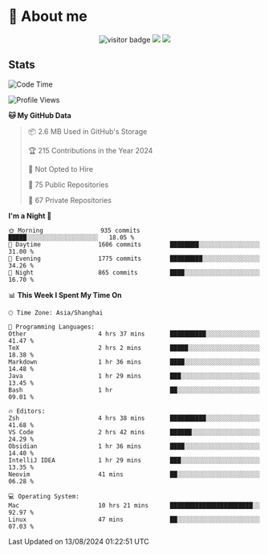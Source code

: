 <!-- ![](https://youpai.roccoshi.top/img/20200804214216.png) -->

# 🧐 About me
 
<p align="center">
<img src="https://visitor-badge.laobi.icu/badge?page_id=Lincest.Lincest&title=hits" alt="visitor badge"/>
<a href="mailto:imroccoshi@gmail.com"><img src="https://img.shields.io/badge/gmail-imroccoshi%40gmail.com-red"></a>
<a href="https://blog.roccoshi.top"><img src="https://img.shields.io/badge/blog-roccoshi-green"></a>
</p>

## Stats

<!--START_SECTION:waka-->
![Code Time](http://img.shields.io/badge/Code%20Time-1%2C465%20hrs%2018%20mins-blue)

![Profile Views](http://img.shields.io/badge/Profile%20Views-0-blue)

**🐱 My GitHub Data** 

> 📦 2.6 MB Used in GitHub's Storage 
 > 
> 🏆 215 Contributions in the Year 2024
 > 
> 🚫 Not Opted to Hire
 > 
> 📜 75 Public Repositories 
 > 
> 🔑 67 Private Repositories 
 > 
**I'm a Night 🦉** 

```text
🌞 Morning                935 commits         █████░░░░░░░░░░░░░░░░░░░░   18.05 % 
🌆 Daytime                1606 commits        ████████░░░░░░░░░░░░░░░░░   31.00 % 
🌃 Evening                1775 commits        █████████░░░░░░░░░░░░░░░░   34.26 % 
🌙 Night                  865 commits         ████░░░░░░░░░░░░░░░░░░░░░   16.70 % 
```


📊 **This Week I Spent My Time On** 

```text
🕑︎ Time Zone: Asia/Shanghai

💬 Programming Languages: 
Other                    4 hrs 37 mins       ██████████░░░░░░░░░░░░░░░   41.47 % 
TeX                      2 hrs 2 mins        █████░░░░░░░░░░░░░░░░░░░░   18.38 % 
Markdown                 1 hr 36 mins        ████░░░░░░░░░░░░░░░░░░░░░   14.48 % 
Java                     1 hr 29 mins        ███░░░░░░░░░░░░░░░░░░░░░░   13.45 % 
Bash                     1 hr                ██░░░░░░░░░░░░░░░░░░░░░░░   09.01 % 

🔥 Editors: 
Zsh                      4 hrs 38 mins       ██████████░░░░░░░░░░░░░░░   41.68 % 
VS Code                  2 hrs 42 mins       ██████░░░░░░░░░░░░░░░░░░░   24.29 % 
Obsidian                 1 hr 36 mins        ████░░░░░░░░░░░░░░░░░░░░░   14.40 % 
IntelliJ IDEA            1 hr 29 mins        ███░░░░░░░░░░░░░░░░░░░░░░   13.35 % 
Neovim                   41 mins             ██░░░░░░░░░░░░░░░░░░░░░░░   06.28 % 

💻 Operating System: 
Mac                      10 hrs 21 mins      ███████████████████████░░   92.97 % 
Linux                    47 mins             ██░░░░░░░░░░░░░░░░░░░░░░░   07.03 % 
```


 Last Updated on 13/08/2024 01:22:51 UTC
<!--END_SECTION:waka-->


